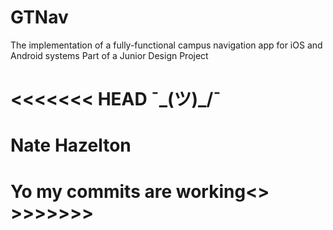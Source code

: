 # GTNav
The implementation of a fully-functional campus navigation app for iOS and Android systems
Part of a Junior Design Project

<<<<<<< HEAD
¯\_(ツ)_/¯
=======
# Nate Hazelton
<h1>Yo my commits are working<>
>>>>>>>
